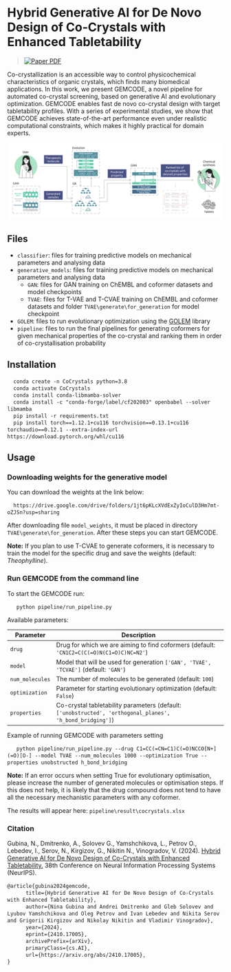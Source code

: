  # Hybrid Generative AI for De Novo Design of Co-Crystals with Enhanced Tabletability

><a href="https://arxiv.org/abs/2410.17005"><img src='https://img.shields.io/badge/arXiv-GEMCODE-red' alt='Paper PDF'></a>


Co-crystallization is an accessible way to control physicochemical characteristics of organic crystals, which finds many biomedical applications. In this work, we present GEMCODE, a novel pipeline for automated co-crystal screening, based on generative AI and evolutionary optimization. GEMCODE enables fast de novo co-crystal design with target tabletability profiles. With a series of experimental studies, we show that GEMCODE achieves state-of-the-art performance even under realistic computational constraints, which makes it highly practical for domain experts.

<img src="pipeline/image/gemcode.png"/>

## Files
- `classifier`: files for training predictive models on mechanical parameters and analysing data
- `generative_models`: files for training predictive models on mechanical parameters and analysing data
    - `GAN`: files for GAN training on ChEMBL and coformer datasets and model checkpoints
    - `TVAE`: files for T-VAE and T-CVAE training on ChEMBL and coformer datasets and folder `TVAE\generate\for_generation` for model checkpoint
- `GOLEM`: files to run evolutionary optimization using the [GOLEM](https://github.com/aimclub/GOLEM) library
- `pipeline`: files to run the final pipelines for generating coformers for given mechanical properties of the co-crystal and ranking them in order of co-crystallisation probability

## Installation
```
  conda create -n CoCrystals python=3.8
  conda activate CoCrystals
  conda install conda-libmamba-solver
  conda install -c "conda-forge/label/cf202003" openbabel --solver libmamba
  pip install -r requirements.txt
  pip install torch==1.12.1+cu116 torchvision==0.13.1+cu116 torchaudio==0.12.1 --extra-index-url https://download.pytorch.org/whl/cu116
```

## Usage
### Downloading weights for the generative model
You can download the weights at the link below:

```
  https://drive.google.com/drive/folders/1jt6pKLcXVdExZyIoCulD3Hm7mt-oZJSn?usp=sharing
```

After downloading file `model_weights`, it must be placed in directory `TVAE\generate\for_generation`. After these steps you can start GEMCODE.

**Note:** If you plan to use T-CVAE to generate coformers, it is necessary to train the model for the specific drug and save the weights (default: *Theophylline*).

### Run GEMCODE from the command line
To start the GEMCODE run:
```commandline
   python pipeline/run_pipeline.py
```
Available parameters:

| Parameter                  | Description                                                                  |
|----------------------------|------------------------------------------------------------------------|
| `drug`                   | Drug for which we are aiming to find coformers (default: `'CN1C2=C(C(=O)N(C1=O)C)NC=N2'`)                                         |
| `model`                  | Model that will be used for generation `['GAN', 'TVAE', 'TCVAE']` (default: `'GAN'`)  |
| `num_molecules`          | The number of molecules to be generated (default: `100`) |
| `optimization`           | Parameter for starting evolutionary optimization (default: `False`)                    |
| `properties`             | Co-crystal tabletability parameters (default: `['unobstructed', 'orthogonal_planes', 'h_bond_bridging']`) |

Example of running GEMCODE with parameters setting
```commandline
   python pipeline/run_pipeline.py --drug C1=CC(=CN=C1)C(=O)NCCO[N+](=O)[O-] --model TVAE --num_molecules 1000 --optimization True --properties unobstructed h_bond_bridging
```

**Note:** If an error occurs when setting True for evolutionary optimisation, please increase the number of generated molecules or optimisation steps. If this does not help, it is likely that the drug compound does not tend to have all the necessary mechanistic parameters with any coformer.

The results will appear here: `pipeline\result\cocrystals.xlsx`

### Citation

Gubina, N., Dmitrenko, A., Solovev G., Yamshchikova, L., Petrov O., Lebedev, I., Serov, N., Kirgizov, G., Nikitin N., Vinogradov, V. (2024). [Hybrid Generative AI for De Novo Design of Co-Crystals with Enhanced Tabletability.](https://nips.cc/virtual/2024/poster/95931) 38th Conference on Neural Information Processing Systems (NeurIPS).

```
@article{gubina2024gemcode,
      title={Hybrid Generative AI for De Novo Design of Co-Crystals with Enhanced Tabletability}, 
      author={Nina Gubina and Andrei Dmitrenko and Gleb Solovev and Lyubov Yamshchikova and Oleg Petrov and Ivan Lebedev and Nikita Serov and Grigorii Kirgizov and Nikolay Nikitin and Vladimir Vinogradov},
      year={2024},
      eprint={2410.17005},
      archivePrefix={arXiv},
      primaryClass={cs.AI},
      url={https://arxiv.org/abs/2410.17005}, 
}
```